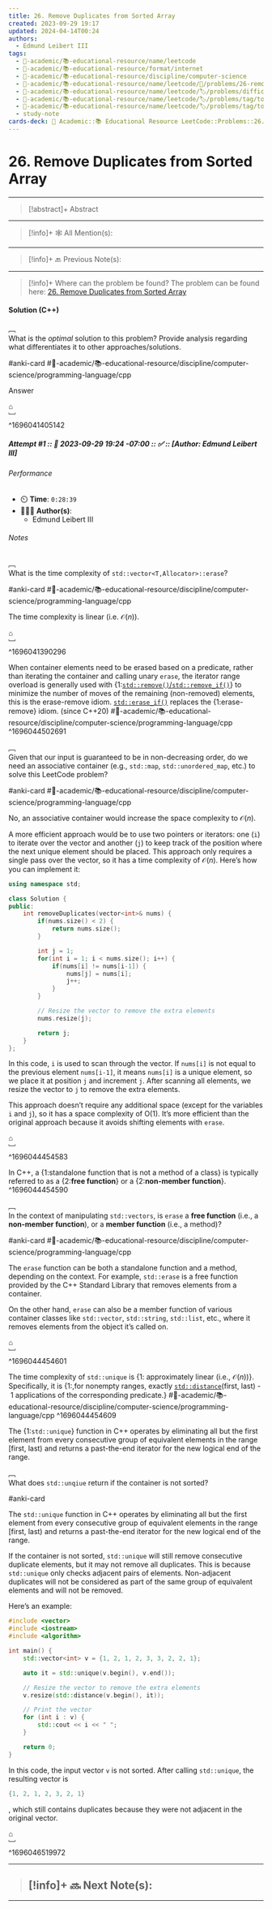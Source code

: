 ```yaml
---
title: 26. Remove Duplicates from Sorted Array
created: 2023-09-29 19:17
updated: 2024-04-14T00:24
authors:
  - Edmund Leibert III
tags:
  - 🔴-academic/📚-educational-resource/name/leetcode
  - 🔴-academic/📚-educational-resource/format/internet
  - 🔴-academic/📚-educational-resource/discipline/computer-science
  - 🔴-academic/📚-educational-resource/name/leetcode/🔖/problems/26-remove-duplicates-from-sorted-array
  - 🔴-academic/📚-educational-resource/name/leetcode/🏷️/problems/difficulty/easy
  - 🔴-academic/📚-educational-resource/name/leetcode/🏷️/problems/tag/topic/array
  - 🔴-academic/📚-educational-resource/name/leetcode/🏷️/problems/tag/topic/two-pointer
  - study-note
cards-deck: 🔴 Academic::📚 Educational Resource LeetCode::Problems::26. Remove Duplicates from Sorted Array
---
```


# 26. Remove Duplicates from Sorted Array

---

> [!abstract]+ Abstract 
> 

---

> [!info]+ 🕸️ All Mention(s): 
> 

---

> [!info]+ 🔙 Previous Note(s):
> 

---

> [!info]+ Where can the problem be found?
> The problem can be found here: [26. Remove Duplicates from Sorted Array](https://leetcode.com/problems/remove-duplicates-from-sorted-array/)

#### Solution (C++)

﹇<br>
What is the _optimal_ solution to this problem? Provide analysis regarding what differentiates it to other approaches/solutions.

#anki-card #🔴-academic/📚-educational-resource/discipline/computer-science/programming-language/cpp 

Answer

⌂
<br>﹈<br>^1696041405142



##### Attempt #1 :: 📆 2023-09-29 19:24 -07:00 :: ✅ :: \[Author: Edmund Leibert III\]

###### Performance

- ⏲️ **Time**: `0:28:39`
- 🧔🏽‍♂️ **Author(s)**:
	- Edmund Leibert III

###### Notes


﹇<br>
What is the time complexity of `std::vector<T,Allocator>::erase`?

#anki-card #🔴-academic/📚-educational-resource/discipline/computer-science/programming-language/cpp 

The time complexity is linear (i.e. $\mathcal{O}(n)$).

⌂
<br>﹈<br>^1696041390296



When container elements need to be erased based on a predicate, rather than iterating the container and calling unary `erase`, the iterator range overload is generally used with {1:[`std::remove()`/`std::remove_if()`](https://en.cppreference.com/w/cpp/algorithm/remove "cpp/algorithm/remove")} to minimize the number of moves of the remaining (non-removed) elements, this is the erase-remove idiom. [`std::erase_if()`](https://en.cppreference.com/w/cpp/container/vector/erase2 "cpp/container/vector/erase2") replaces the {1:erase-remove} idiom. (since C++20)
#🔴-academic/📚-educational-resource/discipline/computer-science/programming-language/cpp
^1696044502691



﹇<br>
Given that our input is guaranteed to be in non-decreasing order, do we need an associative container (e.g., `std::map`, `std::unordered_map`, etc.) to solve this LeetCode problem?

#anki-card #🔴-academic/📚-educational-resource/discipline/computer-science/programming-language/cpp 

No, an associative container would increase the space complexity to $\mathcal{O}(n)$.

A more efficient approach would be to use two pointers or iterators: one (`i`) to iterate over the vector and another (`j`) to keep track of the position where the next unique element should be placed. This approach only requires a single pass over the vector, so it has a time complexity of $\mathcal{O}(n)$. Here’s how you can implement it:

```cpp
using namespace std;

class Solution {
public:
    int removeDuplicates(vector<int>& nums) {
        if(nums.size() < 2) {
            return nums.size();
        }

        int j = 1;
        for(int i = 1; i < nums.size(); i++) {
            if(nums[i] != nums[i-1]) {
                nums[j] = nums[i];
                j++;
            }
        }

        // Resize the vector to remove the extra elements
        nums.resize(j);

        return j;
    }
};
```

In this code, `i` is used to scan through the vector. If `nums[i]` is not equal to the previous element `nums[i-1]`, it means `nums[i]` is a unique element, so we place it at position `j` and increment `j`. After scanning all elements, we resize the vector to `j` to remove the extra elements.

This approach doesn’t require any additional space (except for the variables `i` and `j`), so it has a space complexity of O(1). It’s more efficient than the original approach because it avoids shifting elements with `erase`.

⌂
<br>﹈<br>^1696044454583


In C++, a {1:standalone function that is not a method of a class} is typically referred to as a {2:**free function**} or a {2:**non-member function**}.
^1696044454590

﹇<br>
In the context of manipulating `std::vectors`, is `erase` a **free function** (i.e., a **non-member function**), or a **member function** (i.e., a method)?

#anki-card #🔴-academic/📚-educational-resource/discipline/computer-science/programming-language/cpp 

The `erase` function can be both a standalone function and a method, depending on the context. For example, `std::erase` is a free function provided by the C++ Standard Library that removes elements from a container. 

On the other hand, `erase` can also be a member function of various container classes like `std::vector`, `std::string`, `std::list`, etc., where it removes elements from the object it’s called on.

⌂
<br>﹈<br>^1696044454601



The time complexity of `std::unique` is {1: approximately linear (i.e., $\mathcal{O}(n)$)}. Specifically, it is {1:,for nonempty ranges, exactly [`std::distance`](http://en.cppreference.com/w/cpp/iterator/distance)(first, last) - 1 applications of the corresponding predicate.}
#🔴-academic/📚-educational-resource/discipline/computer-science/programming-language/cpp
^1696044454609

The {1:`std::unique`} function in C++ operates by eliminating all but the first element from every consecutive group of equivalent elements in the range \[first, last) and returns a past-the-end iterator for the new logical end of the range.


﹇<br>
What does `std::unqiue` return if the container is not sorted?

#anki-card 

The `std::unique` function in C++ operates by eliminating all but the first element from every consecutive group of equivalent elements in the range \[first, last) and returns a past-the-end iterator for the new logical end of the range.

If the container is not sorted, `std::unique` will still remove consecutive duplicate elements, but it may not remove all duplicates. This is because `std::unique` only checks adjacent pairs of elements. Non-adjacent duplicates will not be considered as part of the same group of equivalent elements and will not be removed.

Here’s an example:

```cpp
#include <vector>
#include <iostream>
#include <algorithm>

int main() {
    std::vector<int> v = {1, 2, 1, 2, 3, 3, 2, 2, 1};

    auto it = std::unique(v.begin(), v.end());

    // Resize the vector to remove the extra elements
    v.resize(std::distance(v.begin(), it));

    // Print the vector
    for (int i : v) {
        std::cout << i << " ";
    }

    return 0;
}
```

In this code, the input vector `v` is not sorted. After calling `std::unique`, the resulting vector is 
```cpp
{1, 2, 1, 2, 3, 2, 1}
```
, which still contains duplicates because they were not adjacent in the original vector.

⌂
<br>﹈<br>^1696046519972




---

> [!info]+ 🔜 Next Note(s):
> - 

---



